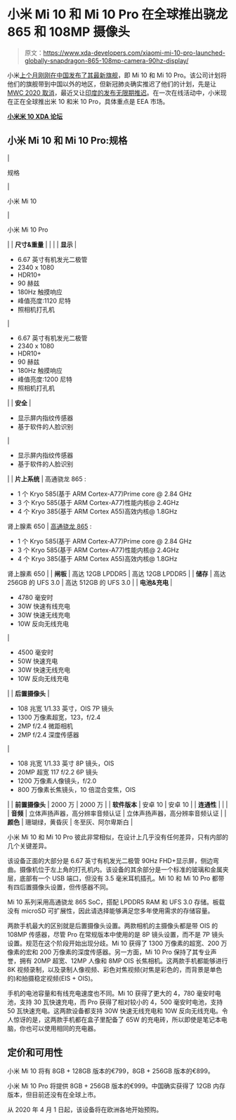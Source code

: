 # 小米 Mi 10 和 Mi 10 Pro 在全球推出骁龙 865 和 108MP 摄像头

> 原文：<https://www.xda-developers.com/xiaomi-mi-10-pro-launched-globally-snapdragon-865-108mp-camera-90hz-display/>

小米[上个月刚刚在中国发布了其最新旗舰](https://www.xda-developers.com/xiaomi-launches-mi-10-90hz-screen-108mp-camera-snapdragon-865/)，即 Mi 10 和 Mi 10 Pro。该公司计划将他们的旗舰带到中国以外的地区，但新冠肺炎确实推迟了他们的计划，先是让 [MWC 2020 取消](https://www.xda-developers.com/mwc-2020-cancelled/)，最近又让[印度的发布无限期推迟](https://www.xda-developers.com/xiaomi-mi-10-108mp-camera-snapdragon-865-launch-india-31-march/)。在一次在线活动中，小米现在正在全球推出米 10 和米 10 Pro，具体重点是 EEA 市场。

**[小米米 10 XDA 论坛](https://forum.xda-developers.com/xiaomi-mi-10)**

## 小米 Mi 10 和 Mi 10 Pro:规格

| 

规格

 | 

小米 Mi 10

 | 

小米 Mi 10 Pro

 |
| **尺寸&重量** |  |  |
| **显示** | 

*   6.67 英寸有机发光二极管
*   2340 x 1080
*   HDR10+
*   90 赫兹
*   180Hz 触摸响应
*   峰值亮度:1120 尼特
*   照相机打孔机

 | 

*   6.67 英寸有机发光二极管
*   2340 x 1080
*   HDR10+
*   90 赫兹
*   180Hz 触摸响应
*   峰值亮度:1200 尼特
*   照相机打孔机

 |
| **安全** | 

*   显示屏内指纹传感器
*   基于软件的人脸识别

 | 

*   显示屏内指纹传感器
*   基于软件的人脸识别

 |
| **片上系统** | 高通骁龙 865 :

*   1 个 Kryo 585(基于 ARM Cortex-A77)Prime core @ 2.84 GHz
*   3 个 Kryo 585(基于 ARM Cortex-A77)性能内核@ 2.4GHz
*   4 个 Kryo 385(基于 ARM Cortex A55)高效内核@ 1.8GHz

肾上腺素 650 | [高通骁龙 865](https://www.xda-developers.com/qualcomm-snapdragon-865-processor-specifications-features/) :

*   1 个 Kryo 585(基于 ARM Cortex-A77)Prime core @ 2.84 GHz
*   3 个 Kryo 585(基于 ARM Cortex-A77)性能内核@ 2.4GHz
*   4 个 Kryo 385(基于 ARM Cortex A55)高效内核@ 1.8GHz

肾上腺素 650 |
| **闸板** | 高达 12GB LPDDR5 | 高达 12GB LPDDR5 |
| **储存** | 高达 256GB 的 UFS 3.0 | 高达 512GB 的 UFS 3.0 |
| **电池&充电** | 

*   4780 毫安时
*   30W 快速有线充电
*   30W 快速无线充电
*   10W 反向无线充电

 | 

*   4500 毫安时
*   50W 快速充电
*   30W 快速无线充电
*   10W 反向无线充电

 |
| **后置摄像头** | 

*   108 兆宽 1/1.33 英寸，OIS 7P 镜头
*   1300 万像素超宽，123，f/2.4
*   2MP f/2.4 微距相机
*   2MP f/2.4 深度传感器

 | 

*   108 兆宽 1/1.33 英寸 8P 镜头，OIS
*   20MP 超宽 117 f/2.2 6P 镜头
*   1200 万像素人像镜头，f/2.0
*   800 万像素长焦镜头，10 倍混合变焦，OIS

 |
| **前置摄像头** | 2000 万 | 2000 万 |
| **软件版本** | 安卓 10 | 安卓 10 |
| **连通性** |  |  |
| **音频** | 立体声扬声器，高分辨率音频认证 | 立体声扬声器，高分辨率音频认证 |
| **颜色** | 珊瑚绿，黄昏灰 | 冬至灰、阿尔卑斯白 |

小米 Mi 10 和 Mi 10 Pro 彼此非常相似，在设计上几乎没有任何差异，只有内部的几个关键差异。

该设备正面的大部分是 6.67 英寸有机发光二极管 90Hz FHD+显示屏，侧边弯曲。摄像机位于左上角的打孔机内。该设备的其余部分是一个标准的玻璃和金属夹层，底部有一个 USB 端口，但没有 3.5 毫米耳机插孔。Mi 10 和 Mi 10 Pro 都带有四后置摄像头设置，但传感器不同。

Mi 10 系列采用高通骁龙 865 SoC，搭配 LPDDR5 RAM 和 UFS 3.0 存储。板载没有 microSD 可扩展性，因此请选择能够满足您多年使用需求的存储容量。

两款手机最大的区别就是后置摄像头设置。两款相机的主摄像头都是带 OIS 的 108MP 传感器，尽管 Pro 在常规版本中使用的是 8P 镜头设置，而不是 7P 镜头设置。规范在这个阶段开始出现分歧。Mi 10 获得了 1300 万像素的超宽、200 万像素的宏和 200 万像素的深度传感器。另一方面，Mi 10 Pro 保持了其专业声誉，拥有 20MP 超宽、12MP 人像和 8MP OIS 长焦相机。这两款手机都能够进行 8K 视频录制，以及录制人像视频、彩色对焦视频(对焦是彩色的，而背景是单色的)和拍摄稳定视频(EIS + OIS)。

手机的电池容量和有线充电速度也不同。Mi 10 获得了更大的 4，780 毫安时电池，支持 30 瓦快速充电，而 Pro 获得了相对较小的 4，500 毫安时电池，支持 50 瓦快速充电。这两款设备都支持 30W 快速无线充电和 10W 反向无线充电。令人惊讶的是，这两款手机都在盒子里配备了 65W 的充电砖，所以即使是笔记本电脑，你也可以使用相同的充电器。

## 定价和可用性

小米 Mi 10 将有 8GB + 128GB 版本的€799，8GB + 256GB 版本的€899。

小米 Mi 10 Pro 将提供 8GB + 256GB 版本的€999。中国确实获得了 12GB 内存版本，但目前还没有在全球上市。

从 2020 年 4 月 1 日起，该设备将在欧洲各地开始预购。